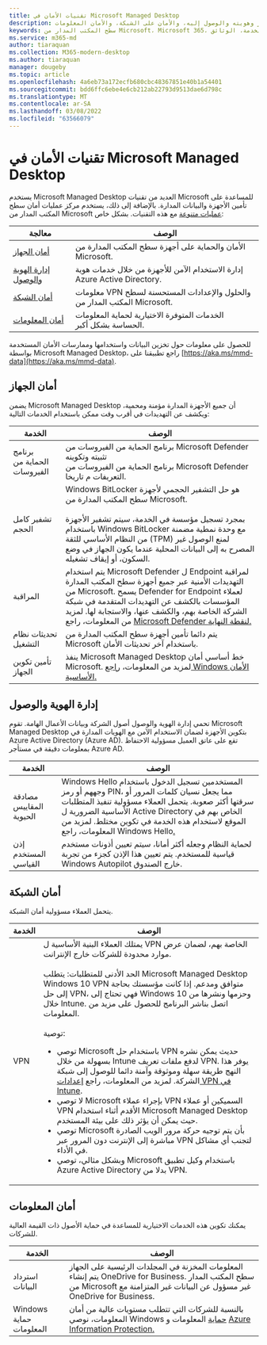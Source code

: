 ```yaml
---
title: تقنيات الأمان في Microsoft Managed Desktop
description: التقنيات المستخدمة لإدارة أمان الجهاز وهويته والوصول إليه، والأمان على الشبكة، والأمان المعلومات
keywords: سطح المكتب المدار من Microsoft، Microsoft 365، الخدمة، الوثائق
ms.service: m365-md
author: tiaraquan
ms.collection: M365-modern-desktop
ms.author: tiaraquan
manager: dougeby
ms.topic: article
ms.openlocfilehash: 4a6eb73a172ecfb680cbc48367851e40b1a54401
ms.sourcegitcommit: bdd6ffc6ebe4e6cb212ab22793d9513dae6d798c
ms.translationtype: MT
ms.contentlocale: ar-SA
ms.lasthandoff: 03/08/2022
ms.locfileid: "63566079"
---
```

# <a name="security-technologies-in-microsoft-managed-desktop"></a>تقنيات الأمان في Microsoft Managed Desktop

<!--Security, also Onboarding doc: data handling/store, privileged account access -->

يستخدم Microsoft Managed Desktop العديد من تقنيات Microsoft للمساعدة على تأمين الأجهزة والبيانات المدارة. بالإضافة إلى ذلك، يستخدم مركز عمليات أمان سطح المكتب المدار من Microsoft [عمليات متنوعة](security-operations.md) مع هذه التقنيات. بشكل خاص:

| معالجة | الوصف |
| ------ | ------ |
| [أمان الجهاز](#device-security)| الأمان والحماية على أجهزة سطح المكتب المدارة من Microsoft. |
| [إدارة الهوية والوصول](#identity-and-access-management) | إدارة الاستخدام الآمن للأجهزة من خلال خدمات هوية Azure Active Directory. |
| [أمان الشبكة](#network-security)| معلومات VPN والحلول والإعدادات المستحسنة لسطح المكتب المدار من Microsoft. |
| [أمان المعلومات](#information-security)| الخدمات المتوفرة الاختيارية لحماية المعلومات الحساسة بشكل أكبر. |

للحصول على معلومات حول تخزين البيانات واستخدامها وممارسات الأمان المستخدمة بواسطة Microsoft Managed Desktop، راجع تطبيقنا على [https://aka.ms/mmd-data](https://aka.ms/mmd-data).

## <a name="device-security"></a>أمان الجهاز

يضمن Microsoft Managed Desktop أن جميع الأجهزة المدارة مؤمنة ومحمية، ويكشف عن التهديدات في أقرب وقت ممكن باستخدام الخدمات التالية:

| الخدمة | الوصف |
| ----- | ----- |
| برنامج الحماية من الفيروسات | برنامج الحماية من الفيروسات من Microsoft Defender تثبيته وتكوينه<br>برنامج الحماية من الفيروسات من Microsoft Defender التعريفات م تاريخا. |
| تشفير كامل الحجم | Windows BitLocker هو حل التشفير الحجمي لأجهزة سطح المكتب المدارة من Microsoft.<br><br>بمجرد تسجيل مؤسسة في الخدمة، سيتم تشفير الأجهزة باستخدام Windows BitLocker مع وحدة نمطية مضمنة من النظام الأساسي للثقة (TPM) لمنع الوصول غير المصرح به إلى البيانات المحلية عندما يكون الجهاز في وضع السكون، أو إيقاف تشغيله.
| المراقبة | يتم استخدام Microsoft Defender ل Endpoint لمراقبة التهديدات الأمنية عبر جميع أجهزة سطح المكتب المدارة من Microsoft. يسمح Defender for Endpoint لعملاء المؤسسات بالكشف عن التهديدات المتقدمة في شبكة الشركة الخاصة بهم، والكشف عنها، والاستجابة لها. لمزيد من المعلومات، راجع [Microsoft Defender لنقطة النهاية.](/windows/threat-protection/windows-defender-atp/windows-defender-advanced-threat-protection) |
| تحديثات نظام التشغيل | يتم دائما تأمين أجهزة سطح المكتب المدارة من Microsoft باستخدام آخر تحديثات الأمان. |
| تأمين تكوين الجهاز | ينفذ Microsoft Managed Desktop خط أساسي أمان Microsoft. لمزيد من المعلومات، [راجع Windows الأمان الأساسية.](/windows/security/threat-protection/windows-security-baselines)|

## <a name="identity-and-access-management"></a>إدارة الهوية والوصول

تحمي إدارة الهوية والوصول أصول الشركة وبيانات الأعمال الهامة. تقوم Microsoft Managed Desktop بتكوين الأجهزة لضمان الاستخدام الآمن مع الهويات المدارة في Azure Active Directory (Azure AD). تقع على عاتق العميل مسؤولية الاحتفاظ بمعلومات دقيقة في مستأجر Azure AD.

| الخدمة | الوصف |
| ----- | ----- |
| مصادقة المقاييس الحيوية | Windows Hello المستخدمين تسجيل الدخول باستخدام وجههم أو رمز PIN، مما يجعل نسيان كلمات المرور أو سرقتها أكثر صعوبة. يتحمل العملاء مسؤولية تنفيذ المتطلبات الأساسية الضرورية ل Active Directory الخاص بهم في الموقع لاستخدام هذه الخدمة في تكوين مختلط. لمزيد من المعلومات، راجع Windows Hello[.](/windows-hardware/design/device-experiences/windows-hello) |
| إذن المستخدم القياسي | لحماية النظام وجعله أكثر أمانا، سيتم تعيين أذونات مستخدم قياسية للمستخدم. يتم تعيين هذا الإذن كجزء من تجربة Windows Autopilot خارج الصندوق.

## <a name="network-security"></a>أمان الشبكة

يتحمل العملاء مسؤولية أمان الشبكة.

| الخدمة | الوصف |
| ----- | ----- |
| VPN | يمتلك العملاء البنية الأساسية ل VPN الخاصة بهم، لضمان عرض موارد محدودة للشركات خارج الإنترانت.<br><br>الحد الأدنى للمتطلبات: يتطلب Microsoft Managed Desktop Windows 10 VPN متوافق ومدعم. إذا كانت مؤسستك بحاجة إلى حل VPN، فهي تحتاج إلى Windows 10 وحزمها ونشرها من خلال Intune. اتصل بناشر البرنامج للحصول على مزيد من المعلومات.<br><br>توصية:<br><ul><li> توصي Microsoft باستخدام حل VPN حديث يمكن نشره بسهولة من خلال Intune لدفع ملفات تعريف VPN. يوفر هذا النهج طريقة سهلة وموثوقة وآمنة دائما للوصول إلى شبكة الشركة. لمزيد من المعلومات، راجع [إعدادات VPN في Intune](/intune/vpn-settings-configure).</li><li>لا توصي Microsoft بإجراء عملاء VPN السميكين أو عملاء VPN الأقدم أثناء استخدام Microsoft Managed Desktop حيث يمكن أن يؤثر ذلك على بيئة المستخدم.</li><li>توصي Microsoft بأن يتم توجيه حركة مرور الويب الصادرة مباشرة إلى الإنترنت دون المرور عبر VPN لتجنب أي مشاكل في الأداء.</li><li>وبشكل مثالي، توصي Microsoft باستخدام وكيل تطبيق Azure Active Directory بدلا من VPN.</li></ul>

## <a name="information-security"></a>أمان المعلومات

يمكنك تكوين هذه الخدمات الاختيارية للمساعدة في حماية الأصول ذات القيمة العالية للشركات.

| الخدمة | الوصف |
| ----- | ----- |
| استرداد البيانات | المعلومات المخزنة في المجلدات الرئيسية على الجهاز يتم إنشاء OneDrive for Business. سطح المكتب المدار من Microsoft غير مسؤول عن البيانات غير المتزامنة مع OneDrive for Business.
| Windows حماية المعلومات | بالنسبة للشركات التي تتطلب مستويات عالية من أمان المعلومات، نوصي Windows [حماية](/windows/threat-protection/windows-information-protection/protect-enterprise-data-using-wip) المعلومات و [Azure Information Protection.](https://www.microsoft.com/cloud-platform/azure-information-protection)
